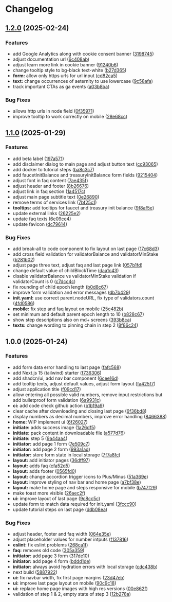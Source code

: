 # Changelog

## [1.2.0](https://github.com/aeternity/aepp-hyperchains-initiator/compare/v1.1.0...v1.2.0) (2025-02-24)


### Features

* add Google Analytics along with cookie consent banner ([3198745](https://github.com/aeternity/aepp-hyperchains-initiator/commit/3198745c16da528c0652966003a15c26c5c20017))
* adjust documentation url ([6c408ab](https://github.com/aeternity/aepp-hyperchains-initiator/commit/6c408ab7e8b4b287509bece88bb29d255ff0126f))
* adjust learn more link in cookie banner ([91240b6](https://github.com/aeternity/aepp-hyperchains-initiator/commit/91240b68e532635a73cf9fc24ab807e83879e5af))
* change tooltip style to bg-black text-white ([b27d365](https://github.com/aeternity/aepp-hyperchains-initiator/commit/b27d365067917f48935b23c7fad7d45ca174e0b7))
* **form:** allow only https urls for url input ([cd82ca5](https://github.com/aeternity/aepp-hyperchains-initiator/commit/cd82ca5fc2df027465a5af1f43eebbb3a14014cf))
* **text:** change occurrences of aeternity to use lowercase ([9c58afa](https://github.com/aeternity/aepp-hyperchains-initiator/commit/9c58afae65cf1b96f197a011bcd791febbe1589c))
* track important CTAs as ga events ([a03b8ba](https://github.com/aeternity/aepp-hyperchains-initiator/commit/a03b8ba33a0728c1a1bbb6344b4b9116e7739d1f))


### Bug Fixes

* allows http urls in node field ([0f35971](https://github.com/aeternity/aepp-hyperchains-initiator/commit/0f359712d7ed0dbf3b061d17789ee7633fe7bec5))
* improve tooltip to work correctly on mobile ([28e68cc](https://github.com/aeternity/aepp-hyperchains-initiator/commit/28e68ccff1a3c708d780bcc852be91e5b9232602))

## [1.1.0](https://github.com/aeternity/aepp-hyperchains-initiator/compare/v1.0.0...v1.1.0) (2025-01-29)


### Features

* add beta label ([197a571](https://github.com/aeternity/aepp-hyperchains-initiator/commit/197a57147eb53be8a775c5b318d68a248867a8cc))
* add disclaimer dialog to main page and adjust button text ([cc93065](https://github.com/aeternity/aepp-hyperchains-initiator/commit/cc930652ce8eb1d85f3886e18a70f8987f81fa67))
* add docker to tutorial steps ([ba8c3c7](https://github.com/aeternity/aepp-hyperchains-initiator/commit/ba8c3c7aac06c0afddf982ad5ba1a11892f2bf2a))
* add faucetInitBalance and treasuryInitBalance form fields ([9215404](https://github.com/aeternity/aepp-hyperchains-initiator/commit/92154048e233d89f30f7849ba697d65492c01b55))
* adjust font in faq content ([7ae435f](https://github.com/aeternity/aepp-hyperchains-initiator/commit/7ae435f79a4ceb5460ade45ac93d6b4ba3c236db))
* adjust header and footer ([8b26676](https://github.com/aeternity/aepp-hyperchains-initiator/commit/8b266765abf33b22d527e882119f85b57fb4af09))
* adjust link in faq section ([1a4517c](https://github.com/aeternity/aepp-hyperchains-initiator/commit/1a4517cc1c1a917b76ec563f4bea03dd4d3d4a79))
* adjust main page subtitle text ([0e26890](https://github.com/aeternity/aepp-hyperchains-initiator/commit/0e268900080d229eaf56525d0b7200c91d280df8))
* remove terms of services link ([7bf25c1](https://github.com/aeternity/aepp-hyperchains-initiator/commit/7bf25c1bed690538aee579f6dd733121a681b1c9))
* **tooltips:** add tooltips for faucet and treasury init balance ([9f8af5e](https://github.com/aeternity/aepp-hyperchains-initiator/commit/9f8af5ea66b6d03a290b2e2293c6f5f5013a9491))
* update external links ([26225e2](https://github.com/aeternity/aepp-hyperchains-initiator/commit/26225e2ab9c629b5185c2f8726b3eb4e3302e28d))
* update faq texts ([6e09ce4](https://github.com/aeternity/aepp-hyperchains-initiator/commit/6e09ce438a08a8cceb34cbeb84a72c1202114b68))
* update favicon ([dc79614](https://github.com/aeternity/aepp-hyperchains-initiator/commit/dc7961485a16c64b0665bf6abc214c32b86ee9a6))


### Bug Fixes

* add break-all to code component to fix layout on last page ([17c68d3](https://github.com/aeternity/aepp-hyperchains-initiator/commit/17c68d358a80ee41ed01cd6a36e4242ec3e9f4c6))
* add cross field validation for validatorBalance and validatorMinStake ([b281b02](https://github.com/aeternity/aepp-hyperchains-initiator/commit/b281b02830e74af083dbc05704a7fab6303a27ac))
* adjust page three text, adjust faq and last page link ([057b1fd](https://github.com/aeternity/aepp-hyperchains-initiator/commit/057b1fd1af40ae93c50eb932735b995f5f8640a5))
* change default value of childBlockTime ([daa1c43](https://github.com/aeternity/aepp-hyperchains-initiator/commit/daa1c439484cd2e28e02435958fb9e4c11c11c10))
* disable validatorBalance vs validatorMinStake validation if validatorCount is 0 ([c7dcc4c](https://github.com/aeternity/aepp-hyperchains-initiator/commit/c7dcc4cd3c177177c710d4b3d457a54ab8fb2db3))
* fix rounding of child epoch length ([b0d8c67](https://github.com/aeternity/aepp-hyperchains-initiator/commit/b0d8c674be5cffc37afc0d16f3374cbbb92b588f))
* improve form validation and error messages ([db7b429](https://github.com/aeternity/aepp-hyperchains-initiator/commit/db7b429b8609704657d72082e06c4a8973fd4465))
* **init.yaml:** use correct parent.nodeURL, fix type of validators.count ([4fd0586](https://github.com/aeternity/aepp-hyperchains-initiator/commit/4fd058693b592ff2460531f2493f14ca81417365))
* **mobile:** fix step and faq layout on mobile ([25c482b](https://github.com/aeternity/aepp-hyperchains-initiator/commit/25c482baebb5d68222782ba4ba0a9f0e85f1e845))
* set minimum and default parent epoch length to 10 ([b828c67](https://github.com/aeternity/aepp-hyperchains-initiator/commit/b828c673e61fd6825d0c184c90d19dc7dc963f71))
* show step descriptions also on md+ screens ([393b8ca](https://github.com/aeternity/aepp-hyperchains-initiator/commit/393b8cad5e2993404ca58fc3fe70279ebc0e549f))
* **texts:** change wording to pinning chain in step 2 ([8f86c24](https://github.com/aeternity/aepp-hyperchains-initiator/commit/8f86c24c2b8b3a3e27523d3bb77098e5333f3c02))

## 1.0.0 (2025-01-24)


### Features

* add form data error handling to last page ([fafc568](https://github.com/aeternity/aepp-hyperchains-initiator/commit/fafc56814ce507cceffe3f4b90bb90374d7cd3a6))
* add Next.js 15 (tailwind) starter ([f736306](https://github.com/aeternity/aepp-hyperchains-initiator/commit/f736306022b4012ea6707499fd6cd2eb42ef6b28))
* add shadcn/ui, add nav bar component ([6cee16d](https://github.com/aeternity/aepp-hyperchains-initiator/commit/6cee16dbb28926ff0e6d943abcc03f815d6283e5))
* add tooltip texts, adjust default values, adjust form layout ([fa425f7](https://github.com/aeternity/aepp-hyperchains-initiator/commit/fa425f70b343c20ca2bd9c7cdf91e662055b0f1e))
* adjust application title ([f09cd17](https://github.com/aeternity/aepp-hyperchains-initiator/commit/f09cd17cec0620ee993b0cba5cc2c07dce273368))
* allow entering all possible valid numbers, remove input restrictions but add bulletproof form validation ([6a9931c](https://github.com/aeternity/aepp-hyperchains-initiator/commit/6a9931c12a04020fd00a773860977146e9236e7b))
* **ci:** add code check github action ([b1b19a9](https://github.com/aeternity/aepp-hyperchains-initiator/commit/b1b19a9c42152064b59fd4e29c492cee3265848d))
* clear cache after downloading and closing last page ([6f36bd8](https://github.com/aeternity/aepp-hyperchains-initiator/commit/6f36bd84c9ec335b463f1916bcebae787b8138f1))
* display numbers as decimal numbers, improve error handling ([8466388](https://github.com/aeternity/aepp-hyperchains-initiator/commit/8466388f60bf7314294906b5dd04602a74e06718))
* **home:** WIP implement ui ([6f26027](https://github.com/aeternity/aepp-hyperchains-initiator/commit/6f260279bad9ccfc6623156d05d6564d0a74e0a9))
* **initiate:** adds success image ([1a26df5](https://github.com/aeternity/aepp-hyperchains-initiator/commit/1a26df5ae3bd455d77c86616868599f23f96c060))
* **initiate:** pack content in downloadable file ([a577d76](https://github.com/aeternity/aepp-hyperchains-initiator/commit/a577d76f19886f4a4151f22310b26fe427c994fa))
* **initiate:** step 5 ([9a44aa4](https://github.com/aeternity/aepp-hyperchains-initiator/commit/9a44aa45cda9c97125e6fcff1d52a08914c6dfe2))
* **initiator:** add page 1 form ([7e509c7](https://github.com/aeternity/aepp-hyperchains-initiator/commit/7e509c7b643c1578e6717eb4505dc49e5ebe5032))
* **initiator:** add page 2 form ([993a1ad](https://github.com/aeternity/aepp-hyperchains-initiator/commit/993a1adcf64184f9295ae7aa0dfdc8c9fc7d0563))
* **initiator:** store form state in local storage ([7f7a8fc](https://github.com/aeternity/aepp-hyperchains-initiator/commit/7f7a8fc6f4157f4f9f738cbe5d7c693340f599fb))
* **layout:** add initiator pages ([36dff97](https://github.com/aeternity/aepp-hyperchains-initiator/commit/36dff97eac0d3888c96b43b0fda0b18b7d31a50f))
* **layout:** adds faq ([cfa52d5](https://github.com/aeternity/aepp-hyperchains-initiator/commit/cfa52d54b04093b28d3d4e7c3af1d7b657650497))
* **layout:** adds footer ([0565fd0](https://github.com/aeternity/aepp-hyperchains-initiator/commit/0565fd0687dd8a02594d1b6870dfbe06e976a12b))
* **layout:** change accordion trigger icons to Plus/Minus ([51a369e](https://github.com/aeternity/aepp-hyperchains-initiator/commit/51a369ed17f04eadff29b8bd2ca4e30d886a64e6))
* **layout:** improve styling of nav bar and home page ([a7bf38e](https://github.com/aeternity/aepp-hyperchains-initiator/commit/a7bf38e1e3dd2f1010c578037aab424d8d478606))
* **layout:** make home page and steps responsive for mobile ([b747f29](https://github.com/aeternity/aepp-hyperchains-initiator/commit/b747f2916e44bdbf25c0e36fe3f76f918bda8ded))
* make toast more visible ([26aec2f](https://github.com/aeternity/aepp-hyperchains-initiator/commit/26aec2f73360e2ac01eb2f4396ad451882fb41e0))
* **ui:** improve layout of last page ([9c8cc5c](https://github.com/aeternity/aepp-hyperchains-initiator/commit/9c8cc5c570635f1d200edd8325a50e3cee45fea2))
* update form to match data required for init.yaml ([3fccc90](https://github.com/aeternity/aepp-hyperchains-initiator/commit/3fccc9058f71e046857b54b8182dae9d74c6b4cb))
* update tutorial steps on last page ([ddb08ea](https://github.com/aeternity/aepp-hyperchains-initiator/commit/ddb08ea12437f0d9fc0bb11bbaa4b92838b8950a))


### Bug Fixes

* adjust header, footer and faq width ([064e35e](https://github.com/aeternity/aepp-hyperchains-initiator/commit/064e35e860384d133fd7ae75e85abe1af5780ed2))
* adjust placeholder values for number intputs ([f137816](https://github.com/aeternity/aepp-hyperchains-initiator/commit/f137816da6c7a0e55f143338bad982a0c2b6c21a))
* **eslint:** fix eslint problems ([268ca1f](https://github.com/aeternity/aepp-hyperchains-initiator/commit/268ca1f684615ac3600ef5073d3693715eeb6df0))
* **faq:** removes old code ([305a359](https://github.com/aeternity/aepp-hyperchains-initiator/commit/305a359883d369fb8222f19ad644759636b7aa03))
* **initiator:** add page 3 form ([317de10](https://github.com/aeternity/aepp-hyperchains-initiator/commit/317de1010c6a81d840388fa5d60c8b9bf8ce6b82))
* **initiator:** add page 4 form ([bddd1de](https://github.com/aeternity/aepp-hyperchains-initiator/commit/bddd1de3fec94fc51457d7f70f5abfc456e17d22))
* **initiator:** always avoid hydration errors with local storage ([cdc438b](https://github.com/aeternity/aepp-hyperchains-initiator/commit/cdc438bb697c84ce5749356de8da3bea5fece07f))
* next build ([5887922](https://github.com/aeternity/aepp-hyperchains-initiator/commit/588792264f0ac49ec0be3bfce590a4aa85b3eca1))
* **ui:** fix navbar width, fix first page margins ([23d47eb](https://github.com/aeternity/aepp-hyperchains-initiator/commit/23d47ebd2db631c63c579dbc2ac8b61deeea8b09))
* **ui:** improve last page layout on mobile ([90c9c18](https://github.com/aeternity/aepp-hyperchains-initiator/commit/90c9c188571a949f9cdb83ebc3785b29846b25df))
* **ui:** replace home page images with high res versions ([00e862f](https://github.com/aeternity/aepp-hyperchains-initiator/commit/00e862fe4f9583fcdd3b53357b7894f12469004c))
* validation of step 1 & 2, empty state of step 3 ([12b278a](https://github.com/aeternity/aepp-hyperchains-initiator/commit/12b278af105caa184aafed1bc86ef77a44b53ffc))
